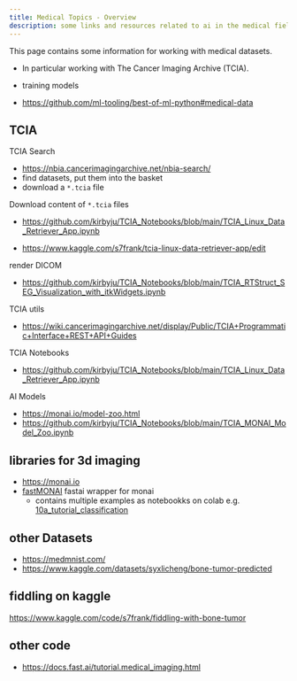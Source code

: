```yaml
---
title: Medical Topics - Overview
description: some links and resources related to ai in the medical field
---
```


This page contains some information for working with medical datasets.

- In particular working with The Cancer Imaging Archive (TCIA).
- training models

- https://github.com/ml-tooling/best-of-ml-python#medical-data

## TCIA

TCIA Search

- https://nbia.cancerimagingarchive.net/nbia-search/
- find datasets, put them into the basket
- download a `*.tcia` file

Download content of `*.tcia` files

- https://github.com/kirbyju/TCIA_Notebooks/blob/main/TCIA_Linux_Data_Retriever_App.ipynb

- https://www.kaggle.com/s7frank/tcia-linux-data-retriever-app/edit

render DICOM

- https://github.com/kirbyju/TCIA_Notebooks/blob/main/TCIA_RTStruct_SEG_Visualization_with_itkWidgets.ipynb

TCIA utils

- https://wiki.cancerimagingarchive.net/display/Public/TCIA+Programmatic+Interface+REST+API+Guides

TCIA Notebooks

- https://github.com/kirbyju/TCIA_Notebooks/blob/main/TCIA_Linux_Data_Retriever_App.ipynb

AI Models

- https://monai.io/model-zoo.html
- https://github.com/kirbyju/TCIA_Notebooks/blob/main/TCIA_MONAI_Model_Zoo.ipynb

## libraries for 3d imaging

- https://monai.io
- [fastMONAI](https://github.com/MMIV-ML/fastMONAI) fastai wrapper for monai
    - contains multiple examples as notebookks on colab e.g. [10a_tutorial_classification](https://colab.research.google.com/github/MMIV-ML/fastMONAI/blob/master/nbs/10a_tutorial_classification.ipynb)


## other Datasets

- https://medmnist.com/
- https://www.kaggle.com/datasets/syxlicheng/bone-tumor-predicted

## fiddling on kaggle

https://www.kaggle.com/code/s7frank/fiddling-with-bone-tumor

## other code

- https://docs.fast.ai/tutorial.medical_imaging.html
